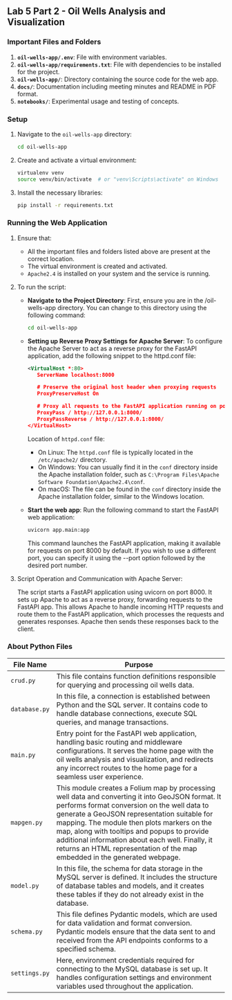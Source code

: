 ## Lab 5 Part 2 - Oil Wells Analysis and Visualization

### Important Files and Folders
1. **`oil-wells-app/.env`**: File with environment variables.
2. **`oil-wells-app/requirements.txt`**: File with dependencies to be installed for the project.
3. **`oil-wells-app/`**: Directory containing the source code for the web app.
4. **`docs/`**: Documentation including meeting minutes and README in PDF format.
5. **`notebooks/`**: Experimental usage and testing of concepts.

### Setup

1. Navigate to the `oil-wells-app` directory:
   ```bash
   cd oil-wells-app
   ```

2. Create and activate a virtual environment:
   ```bash
   virtualenv venv
   source venv/bin/activate  # or "venv\Scripts\activate" on Windows
   ```

3. Install the necessary libraries:
   ```bash
   pip install -r requirements.txt
   ```

### Running the Web Application

1. Ensure that:
   - All the important files and folders listed above are present at the correct location.
   - The virtual environment is created and activated.
   - `Apache2.4` is installed on your system and the service is running.

2. To run the script:
   - __Navigate to the Project Directory__: 
   First, ensure you are in the /oil-wells-app directory. You can change to this directory using the following command:
     ```bash
     cd oil-wells-app
     ```
   - __Setting up Reverse Proxy Settings for Apache Server__: 
   To configure the Apache Server to act as a reverse proxy for the FastAPI application, add the following snippet to the httpd.conf file:
      ```xml
      <VirtualHost *:80>
         ServerName localhost:8000

         # Preserve the original host header when proxying requests
         ProxyPreserveHost On

         # Proxy all requests to the FastAPI application running on port 8000
         ProxyPass / http://127.0.0.1:8000/
         ProxyPassReverse / http://127.0.0.1:8000/
      </VirtualHost>
      ```
      Location of `httpd.conf` file:
      - On Linux: The `httpd.conf` file is typically located in the `/etc/apache2/` directory.
      - On Windows: You can usually find it in the `conf` directory inside the Apache installation folder, such as `C:\Program Files\Apache Software Foundation\Apache2.4\conf`.
      - On macOS: The file can be found in the `conf` directory inside the Apache installation folder, similar to the Windows location.

   - __Start the web app__: 
   Run the following command to start the FastAPI web application:
     ```bash
     uvicorn app.main:app
     ```
     This command launches the FastAPI application, making it available for requests on port 8000 by default. If you wish to use a different port, you can specify it using the --port option followed by the desired port number.

3. Script Operation and Communication with Apache Server:
   
   The script starts a FastAPI application using uvicorn on port 8000. It sets up Apache to act as a reverse proxy, forwarding requests to the FastAPI app. This allows Apache to handle incoming HTTP requests and route them to the FastAPI application, which processes the requests and generates responses. Apache then sends these responses back to the client.   

### About Python Files

| File Name    | Purpose                                                                                                   |
|--------------|-----------------------------------------------------------------------------------------------------------|
| `crud.py`    | This file contains function definitions responsible for querying and processing oil wells data.           |
| `database.py`| In this file, a connection is established between Python and the SQL server. It contains code to handle database connections, execute SQL queries, and manage transactions.  |
| `main.py`    | Entry point for the FastAPI web application, handling basic routing and middleware configurations. It serves the home page with the oil wells analysis and visualization, and redirects any incorrect routes to the home page for a seamless user experience. |
| `mapgen.py`  | This module creates a Folium map by processing well data and converting it into GeoJSON format. It performs format conversion on the well data to generate a GeoJSON representation suitable for mapping. The module then plots markers on the map, along with tooltips and popups to provide additional information about each well. Finally, it returns an HTML representation of the map embedded in the generated webpage. |
| `model.py`   | In this file, the schema for data storage in the MySQL server is defined. It includes the structure of database tables and models, and it creates these tables if they do not already exist in the database. |
| `schema.py`  |  This file defines Pydantic models, which are used for data validation and format conversion. Pydantic models ensure that the data sent to and received from the API endpoints conforms to a specified schema. |
| `settings.py`| Here, environment credentials required for connecting to the MySQL database is set up. It handles configuration settings and environment variables used throughout the application. |